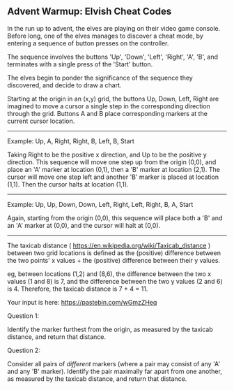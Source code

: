 Advent Warmup: Elvish Cheat Codes
---------------------------------

In the run up to advent, the elves are playing on their video game console. Before long, one of the elves manages to discover a cheat mode, by entering a sequence of button presses on the controller.

The sequence involves the buttons 'Up', 'Down', 'Left', 'Right', 'A', 'B', and terminates with a single press of the 'Start' button.

The elves begin to ponder the significance of the sequence they discovered, and decide to draw a chart.

Starting at the origin in an (x,y) grid, the buttons Up, Down, Left, Right are imagined to move a cursor a single step in the corresponding direction through the grid. Buttons A and B place corresponding markers at the current cursor location.

-------------------------------------------------------------
Example:  Up, A, Right, Right, B, Left, B, Start

Taking Right to be the positive x direction, and Up to be the positive y direction. This sequence will move one step up from the origin (0,0), and place an 'A' marker at location (0,1), then a 'B' marker at location (2,1). The cursor will move one step left and another 'B' marker is placed at location (1,1). Then the cursor halts at location (1,1).

-------------------------------------------------------------
Example:  Up, Up, Down, Down, Left, Right, Left, Right, B, A, Start

Again, starting from the origin (0,0), this sequence will place both a 'B' and an 'A' marker at (0,0), and the cursor will halt at (0,0).

-------------------------------------------------------------

The taxicab distance ( https://en.wikipedia.org/wiki/Taxicab_distance ) between two grid locations is defined as the (positive) difference between the two points' x values + the (positive) difference between their y values.

eg, between locations (1,2) and (8,6), the difference between the two x values (1 and 8) is 7, and the difference between the two y values (2 and 6) is 4. Therefore, the taxicab distance is 7 + 4 = 11.

Your input is here: https://pastebin.com/wGmzZHeq

Question 1:

Identify the marker furthest from the origin, as measured by the taxicab distance, and return that distance.


Question 2:

Consider all pairs of *different* markers (where a pair may consist of any 'A' and any 'B' marker). Identify the pair maximally far apart from one another, as measured by the taxicab distance, and return that distance.
